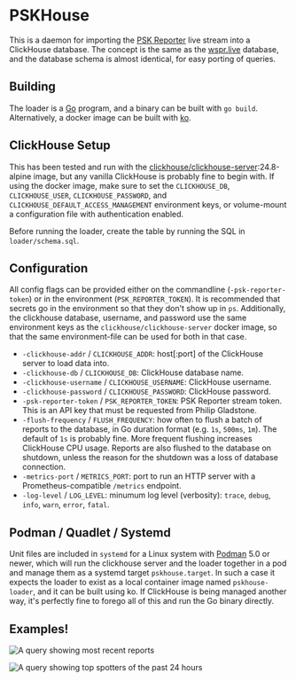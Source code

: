 # PSKHouse

This is a daemon for importing the [PSK Reporter](https://pskreporter.info/) live stream into a ClickHouse database. The
concept is the same as the [wspr.live](https://wspr.live/) database, and the database schema is almost identical,
for easy porting of queries.

## Building

The loader is a [Go](https://go.dev/) program, and a binary can be built with `go build`. Alternatively, a docker image
can be built with [ko](https://ko.build/).

## ClickHouse Setup

This has been tested and run with the
[clickhouse/clickhouse-server](https://hub.docker.com/r/clickhouse/clickhouse-server):24.8-alpine image, but any vanilla
ClickHouse is probably fine to begin with. If using the docker image, make sure to set the `CLICKHOUSE_DB`,
`CLICKHOUSE_USER`, `CLICKHOUSE_PASSWORD`, and `CLICKHOUSE_DEFAULT_ACCESS_MANAGEMENT` environment keys, or volume-mount a
configuration file with authentication enabled.

Before running the loader, create the table by running the SQL in `loader/schema.sql`.

## Configuration

All config flags can be provided either on the commandline (`-psk-reporter-token`) or in the environment
(`PSK_REPORTER_TOKEN`). It is recommended that secrets go in the environment so that they don't show up in `ps`.
Additionally, the clickhouse database, username, and password use the same environment keys as the
`clickhouse/clickhouse-server` docker image, so that the same environment-file can be used for both in that case.

* `-clickhouse-addr` / `CLICKHOUSE_ADDR`: host[:port] of the ClickHouse server to load data into.
* `-clickhouse-db` / `CLICKHOUSE_DB`: ClickHouse database name.
* `-clickhouse-username` / `CLICKHOUSE_USERNAME`: ClickHouse username.
* `-clickhouse-password` / `CLICKHOUSE_PASSWORD`: ClickHouse password.
* `-psk-reporter-token` / `PSK_REPORTER_TOKEN`: PSK Reporter stream token. This is an API key that must be requested
from Philip Gladstone.
* `-flush-frequency` / `FLUSH_FREQUENCY`: how often to flush a batch of reports to the database, in Go duration format (e.g. `1s`, `500ms`,
`1m`). The default of `1s` is probably fine. More frequent flushing increases ClickHouse CPU usage. Reports are also
flushed to the database on shutdown, unless the reason for the shutdown was a loss of database connection.
* `-metrics-port` / `METRICS_PORT`: port to run an HTTP server with a Prometheus-compatible `/metrics` endpoint.
* `-log-level` / `LOG_LEVEL`: minumum log level (verbosity): `trace`, `debug`, `info`, `warn`, `error`, `fatal`.

## Podman / Quadlet / Systemd

Unit files are included in `systemd` for a Linux system with [Podman](https://podman.io/) 5.0 or newer, which will run
the clickhouse server and the loader together in a pod and manage them as a systemd target `pskhouse.target`. In such a
case it expects the loader to exist as a local container image named `pskhouse-loader`, and it can be built using ko. If
ClickHouse is being managed another way, it's perfectly fine to forego all of this and run the Go binary directly.

## Examples!

![A query showing most recent reports](https://github.com/user-attachments/assets/0c7e30b2-464e-4ccf-a4f7-cc1cf45aa799)


![A query showing top spotters of the past 24 hours](https://github.com/user-attachments/assets/e7ecb663-37fb-4f42-aedf-ac9c44d8aff8)
